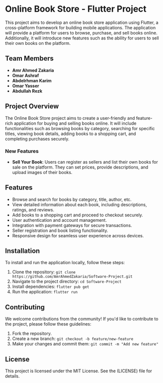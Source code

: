 # Online Book Store - Flutter Project

This project aims to develop an online book store application using Flutter, a cross-platform framework for building mobile applications. The application will provide a platform for users to browse, purchase, and sell books online. Additionally, it will introduce new features such as the ability for users to sell their own books on the platform.

## Team Members

- **Amr Ahmed Zakaria**
- **Omar Ashraf**
- **Abdelrhman Karim**
- **Omar Yasser**
- **Abdullah Rezk**

## Project Overview

The Online Book Store project aims to create a user-friendly and feature-rich application for buying and selling books online. It will include functionalities such as browsing books by category, searching for specific titles, viewing book details, adding books to a shopping cart, and completing purchases securely.

### New Features

- **Sell Your Book**: Users can register as sellers and list their own books for sale on the platform. They can set prices, provide descriptions, and upload images of their books.

## Features

- Browse and search for books by category, title, author, etc.
- View detailed information about each book, including descriptions, ratings, and reviews.
- Add books to a shopping cart and proceed to checkout securely.
- User authentication and account management.
- Integration with payment gateways for secure transactions.
- Seller registration and book listing functionality.
- Responsive design for seamless user experience across devices.

## Installation

To install and run the application locally, follow these steps:

1. Clone the repository: `git clone https://github.com/AmrAhmedZakaria/Software-Project.git`
2. Navigate to the project directory: `cd Software-Project`
3. Install dependencies: `flutter pub get`
4. Run the application: `flutter run`

## Contributing

We welcome contributions from the community! If you'd like to contribute to the project, please follow these guidelines:

1. Fork the repository.
2. Create a new branch: `git checkout -b feature/new-feature`
3. Make your changes and commit them: `git commit -m "Add new feature"`

## License

This project is licensed under the MIT License. See the (LICENSE) file for details.
